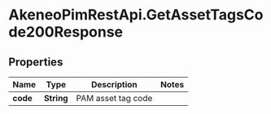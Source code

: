 # AkeneoPimRestApi.GetAssetTagsCode200Response

## Properties

Name | Type | Description | Notes
------------ | ------------- | ------------- | -------------
**code** | **String** | PAM asset tag code | 


